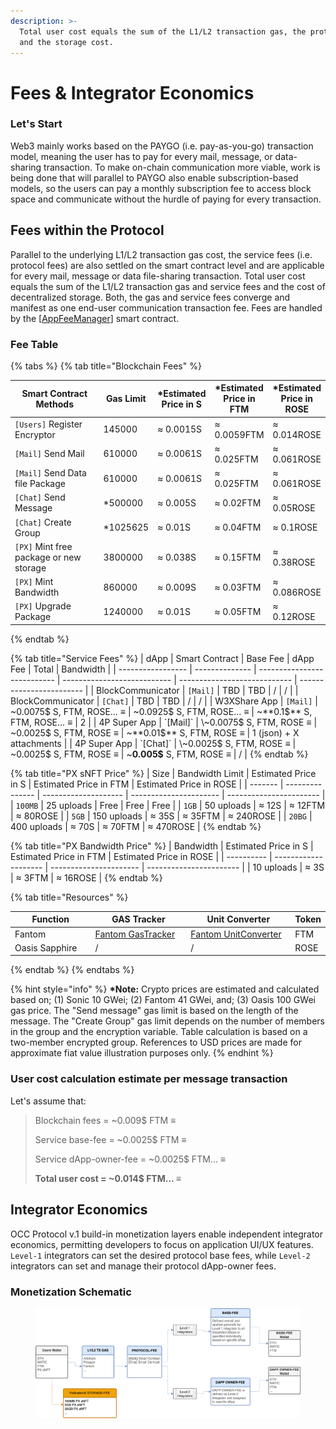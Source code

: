 ```yaml
---
description: >-
  Total user cost equals the sum of the L1/L2 transaction gas, the protocol fee
  and the storage cost.
---
```


# Fees & Integrator Economics

### Let's Start

Web3 mainly works based on the PAYGO (i.e. pay-as-you-go) transaction model, meaning the user has to pay for every mail, message, or data-sharing transaction. To make on-chain communication more viable, work is being done that will parallel to PAYGO also enable subscription-based models, so the users can pay a monthly subscription fee to access block space and communicate without the hurdle of paying for every transaction.

## Fees within the Protocol

Parallel to the underlying L1/L2 transaction gas cost, the service fees (i.e. protocol fees) are also settled on the smart contract level and are applicable for every mail, message or data file-sharing transaction. Total user cost equals the sum of the L1/L2 transaction gas and service fees and the cost of decentralized storage. Both, the gas and service fees converge and manifest as one end-user communication transaction fee. Fees are handled by the \[[AppFeeManager](architecture-by-layers/occ-protocol-v.1.md#appfeemanager-smart-contract)] smart contract.&#x20;

### Fee Table

{% tabs %}
{% tab title="Blockchain Fees" %}
<table><thead><tr><th width="219.66666666666663">Smart Contract Methods</th><th>Gas Limit</th><th>*Estimated Price in S</th><th>*Estimated Price in FTM</th><th>*Estimated Price in ROSE</th></tr></thead><tbody><tr><td><code>[Users]</code> Register Encryptor</td><td>145000</td><td>≈ 0.0015S</td><td>≈ 0.0059FTM</td><td>≈ 0.014ROSE</td></tr><tr><td><code>[Mail]</code> Send Mail</td><td>610000</td><td>≈ 0.0061S</td><td>≈ 0.025FTM</td><td>≈ 0.061ROSE</td></tr><tr><td><code>[Mail]</code> Send Data file Package</td><td>610000</td><td>≈ 0.0061S</td><td>≈ 0.025FTM</td><td>≈ 0.061ROSE</td></tr><tr><td><code>[Chat]</code> Send Message</td><td>*500000</td><td>≈ 0.005S</td><td>≈ 0.02FTM</td><td>≈ 0.05ROSE</td></tr><tr><td><code>[Chat]</code> Create Group</td><td>*1025625</td><td>≈ 0.01S</td><td>≈ 0.04FTM</td><td>≈ 0.1ROSE</td></tr><tr><td><code>[PX]</code> Mint free package or new storage</td><td>3800000</td><td>≈ 0.038S</td><td>≈ 0.15FTM</td><td>≈ 0.38ROSE</td></tr><tr><td><code>[PX]</code> Mint Bandwidth</td><td>860000</td><td>≈ 0.009S</td><td>≈ 0.03FTM</td><td>≈ 0.086ROSE</td></tr><tr><td><code>[PX]</code> Upgrade Package</td><td>1240000</td><td>≈ 0.01S</td><td>≈ 0.05FTM</td><td>≈ 0.12ROSE</td></tr></tbody></table>
{% endtab %}

{% tab title="Service Fees" %}
| dApp              | Smart Contract | Base Fee                    | dApp Fee                    | Total                        | Bandwidth                |
| ----------------- | -------------- | --------------------------- | --------------------------- | ---------------------------- | ------------------------ |
| BlockCommunicator | `[Mail]`       | TBD                         | TBD                         | /                            | /                        |
| BlockCommunicator | `[Chat]`       | TBD                         | TBD                         | /                            | /                        |
| W3XShare App      | `[Mail]`       | \~0.0075$ S, FTM, ROSE... ≡ | \~0.0925$ S, FTM, ROSE... ≡ | \~**0.1$** S, FTM, ROSE... ≡ | 2                        |
| 4P Super App      | `[Mail]`       | \~0.0075$ S, FTM, ROSE ≡    | \~0.0025$ S, FTM, ROSE ≡    | \~**0.01$** S, FTM, ROSE ≡   | 1 (json) + X attachments |
| 4P Super App      | `[Chat]`       | \~0.0025$ S, FTM, ROSE ≡    | \~0.0025$ S, FTM, ROSE ≡    | \~**0.005$** S, FTM, ROSE ≡  | /                        |
{% endtab %}

{% tab title="PX sNFT Price" %}
| Size    | Bandwidth Limit | Estimated Price in S | Estimated Price in FTM | Estimated Price in ROSE |
| ------- | --------------- | -------------------- | ---------------------- | ----------------------- |
| `100MB` | 25 uploads      | Free                 | Free                   | Free                    |
| `1GB`   | 50 uploads      | ≈ 12S                | ≈ 12FTM                | ≈ 80ROSE                |
| `5GB`   | 150 uploads     | ≈ 35S                | ≈ 35FTM                | ≈ 240ROSE               |
| `20BG`  | 400 uploads     | ≈ 70S                | ≈ 70FTM                | ≈ 470ROSE               |
{% endtab %}

{% tab title="PX Bandwidth Price" %}
| Bandwidth  | Estimated Price in S | Estimated Price in FTM | Estimated Price in ROSE |
| ---------- | -------------------- | ---------------------- | ----------------------- |
| 10 uploads | ≈ 3S                 | ≈ 3FTM                 | ≈ 16ROSE                |
{% endtab %}

{% tab title="Resources" %}
<table><thead><tr><th width="163.66666666666663">Function</th><th width="196">GAS Tracker</th><th width="207">Unit Converter</th><th>Token</th></tr></thead><tbody><tr><td>Fantom</td><td><a href="https://ftmscan.com/gastracker">Fantom GasTracker</a></td><td><a href="https://ftmscan.com/unitconverter">Fantom UnitConverter</a></td><td>FTM</td></tr><tr><td>Oasis Sapphire</td><td>/</td><td>/</td><td>ROSE</td></tr></tbody></table>
{% endtab %}
{% endtabs %}

{% hint style="info" %}
**\*Note:** Crypto prices are estimated and calculated based on; (1) Sonic 10 GWei; (2) Fantom 41 GWei, and; (3) Oasis 100 GWei gas price. The "Send message" gas limit is based on the length of the message. The "Create Group" gas limit depends on the number of members in the group and the encryption variable. Table calculation is based on a two-member encrypted group. References to USD prices are made for approximate fiat value illustration purposes only.
{% endhint %}

### User cost calculation estimate per message transaction

Let's assume that:&#x20;

> Blockchain fees = \~0.009$ FTM ≡
>
> Service base-fee = \~0.0025$ FTM ≡
>
> Service dApp-owner-fee  = \~0.0025$ FTM... ≡
>
> **Total user cost = \~0.014$ FTM... ≡**

## Integrator Economics

OCC Protocol v.1 build-in monetization layers enable independent integrator economics, permitting developers to focus on application UI/UX features. `Level-1` integrators can set the desired protocol base fees, while `Level-2` integrators can set and manage their protocol dApp-owner fees.

### Monetization Schematic

<figure><img src="../.gitbook/assets/IMMU3-FEES-24.png" alt=""><figcaption></figcaption></figure>

